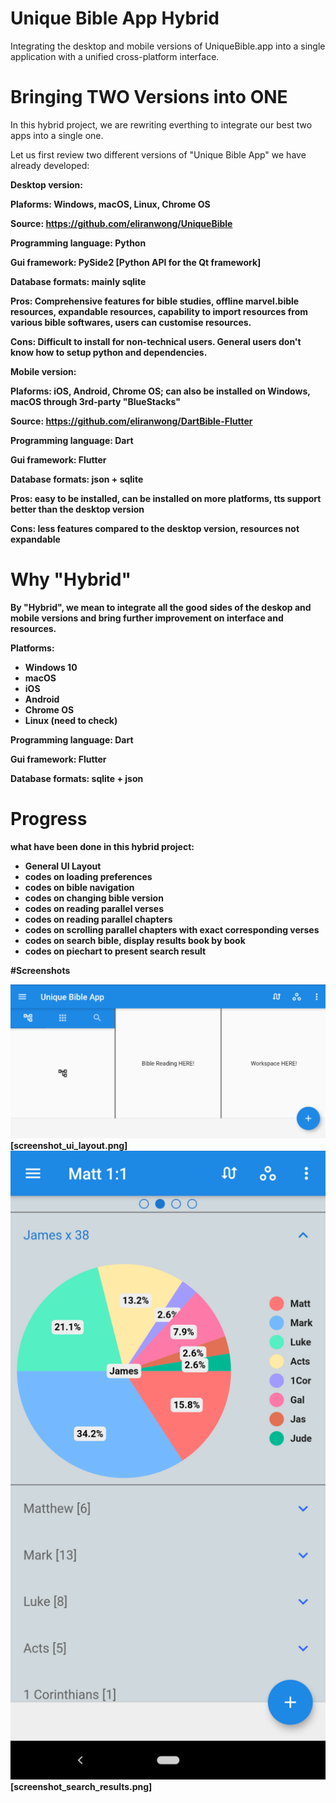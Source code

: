 # Unique Bible App Hybrid
Integrating the desktop and mobile versions of UniqueBible.app into a single application with a unified cross-platform interface.

# Bringing TWO Versions into ONE

In this hybrid project, we are rewriting everthing to integrate our best two apps into a single one.

Let us first review two different versions of "Unique Bible App" we have already developed:

<b>Desktop version:<b>

Plaforms: Windows, macOS, Linux, Chrome OS

Source: https://github.com/eliranwong/UniqueBible

Programming language: Python

Gui framework: PySide2 [Python API for the Qt framework]

Database formats: mainly sqlite

Pros: Comprehensive features for bible studies, offline marvel.bible resources, expandable resources, capability to import resources from various bible softwares, users can customise resources.

Cons: Difficult to install for non-technical users.  General users don't know how to setup python and dependencies.

<b>Mobile version:<b>

Plaforms: iOS, Android, Chrome OS; can also be installed on Windows, macOS through 3rd-party "BlueStacks"

Source: https://github.com/eliranwong/DartBible-Flutter

Programming language: Dart

Gui framework: Flutter

Database formats: json + sqlite

Pros: easy to be installed, can be installed on more platforms, tts support better than the desktop version

Cons: less features compared to the desktop version, resources not expandable

# Why "Hybrid"

By "Hybrid", we mean to integrate all the good sides of the deskop and mobile versions and bring further improvement on interface and resources.

Platforms:
* Windows 10
* macOS
* iOS
* Android
* Chrome OS
* Linux (need to check)

Programming language: Dart

Gui framework: Flutter

Database formats: sqlite + json

# Progress

what have been done in this hybrid project:

* General UI Layout
* codes on loading preferences
* codes on bible navigation
* codes on changing bible version
* codes on reading parallel verses
* codes on reading parallel chapters
* codes on scrolling parallel chapters with exact corresponding verses
* codes on search bible, display results book by book
* codes on piechart to present search result

#Screenshots

<img src="screenshots/screenshot_ui_layout.png">
[screenshot_ui_layout.png]


<img src="screenshots/screenshot_search_results.png">
[screenshot_search_results.png]
